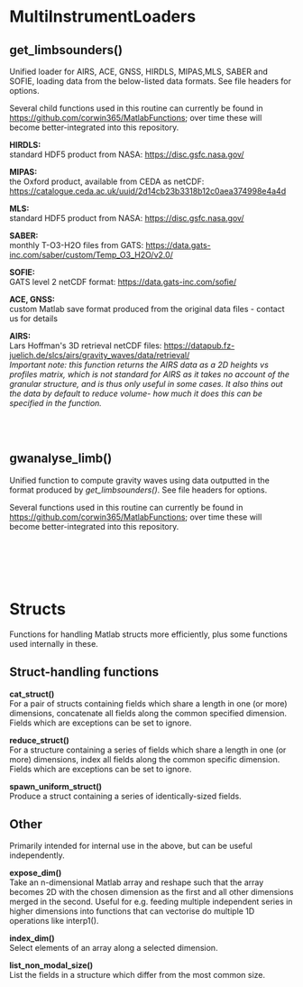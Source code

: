 # MultiInstrumentLoaders

## **get_limbsounders()**

Unified loader for AIRS, ACE, GNSS, HIRDLS, MIPAS,MLS, SABER and SOFIE, loading data from the below-listed data formats. See file headers for options.

Several child functions used in this routine can currently be found in https://github.com/corwin365/MatlabFunctions; over time these will become better-integrated into this repository.

    
**HIRDLS:** <br />
    standard HDF5 product from NASA: https://disc.gsfc.nasa.gov/  
    
**MIPAS:** <br />
    the Oxford product, available from CEDA as netCDF: https://catalogue.ceda.ac.uk/uuid/2d14cb23b3318b12c0aea374998e4a4d  

**MLS:** <br />
    standard HDF5 product from NASA: https://disc.gsfc.nasa.gov/  

**SABER:** <br />
    monthly T-O3-H2O files from GATS: https://data.gats-inc.com/saber/custom/Temp_O3_H2O/v2.0/  

**SOFIE:** <br />
    GATS level 2 netCDF format: https://data.gats-inc.com/sofie/  

**ACE, GNSS:** <br />
    custom Matlab save format produced from the original data files - contact us for details  

**AIRS:** <br />
    Lars Hoffman's 3D  retrieval netCDF files: https://datapub.fz-juelich.de/slcs/airs/gravity_waves/data/retrieval/  
    _Important note: this function returns the AIRS data as a 2D heights vs profiles matrix, which is not standard for AIRS as it takes no account of the granular structure, and is thus only useful in some cases. It also thins out the data by default to reduce volume- how much it does this can be specified in the function._

    
<br /><br />

## **gwanalyse_limb()**

Unified function to compute gravity waves using data outputted in the format produced by _get_limbsounders()_.  See file headers for options.  

Several functions used in this routine can currently be found in https://github.com/corwin365/MatlabFunctions; over time these will become better-integrated into this repository.



<br /><br /><br /><br />
# Structs

Functions for handling Matlab structs more efficiently, plus some functions used internally in these.

## Struct-handling functions

**cat_struct()** <br />
    For a pair of structs containing fields which share a length in one (or more) dimensions, concatenate all fields along the common specified dimension. Fields which are exceptions can be set to ignore.

**reduce_struct()** <br />
    For a structure containing a series of fields which share a length in one (or more) dimensions, index all fields along the common specific dimension. Fields which are exceptions can be set to ignore.
    
**spawn_uniform_struct()** <br />
    Produce a struct containing a series of identically-sized fields.   

## Other

Primarily intended for internal use in the above, but can be useful independently.

**expose_dim()** <br />
    Take an n-dimensional Matlab array and reshape such that the array becomes 2D with the chosen dimension as the first and all other dimensions merged in the second.  Useful for e.g. feeding multiple independent series in higher dimensions into functions that can vectorise do multiple 1D operations like interp1().

**index_dim()** <br />
    Select elements of an array along a selected dimension.  


**list_non_modal_size()** <br />
    List the fields in a structure which differ from the most common size.
    



